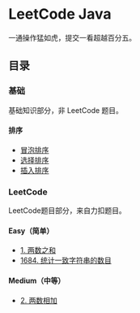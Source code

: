 # LeetCode Java

一通操作猛如虎，提交一看超越百分五。

## 目录

### 基础

基础知识部分，非 LeetCode 题目。

#### 排序

* [冒泡排序](src/main/java/net/renfei/base/Sort.java)
* [选择排序](src/main/java/net/renfei/base/Sort.java)
* [插入排序](src/main/java/net/renfei/base/Sort.java)

### LeetCode

LeetCode题目部分，来自力扣题目。

#### Easy（简单）

* [1. 两数之和](src/main/java/net/renfei/leetcode/easy/TwoSum.java)
* [1684. 统计一致字符串的数目](src/main/java/net/renfei/leetcode/easy/CountTheNumberOfConsistentStrings.java)

#### Medium（中等）

* [2. 两数相加](src/main/java/net/renfei/leetcode/medium/AddTwoNumbers.java)